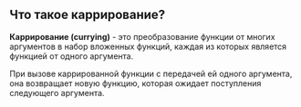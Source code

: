## Что такое каррирование?

**Каррирование (currying)** - это преобразование функции от многих аргументов в набор вложенных функций, каждая из которых является функцией от одного аргумента.

При вызове каррированной функции с передачей ей одного аргумента, она возвращает новую функцию, которая ожидает поступления следующего аргумента.